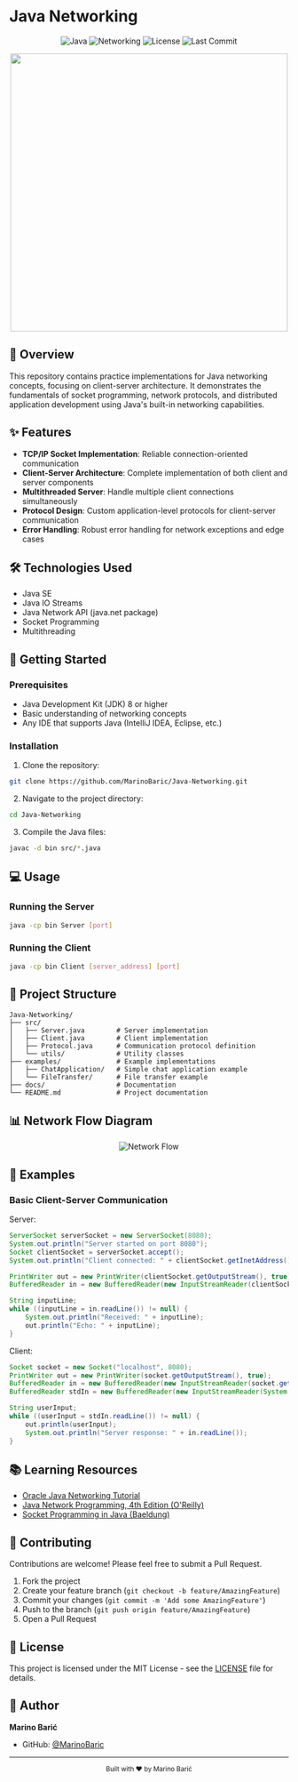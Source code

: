# Java Networking

<div align="center">

![Java](https://img.shields.io/badge/Java-ED8B00?style=for-the-badge&logo=java&logoColor=white)
![Networking](https://img.shields.io/badge/Networking-007396?style=for-the-badge&logo=socket.io&logoColor=white)
![License](https://img.shields.io/github/license/MarinoBaric/Java-Networking?style=for-the-badge)
![Last Commit](https://img.shields.io/github/last-commit/MarinoBaric/Java-Networking?style=for-the-badge)

</div>

<p align="center">
  <img src="https://user-images.githubusercontent.com/74038190/212749447-bfb7e725-6987-49d9-ae85-2015e3e7cc41.gif" width="500">
</p>

## 📝 Overview

This repository contains practice implementations for Java networking concepts, focusing on client-server architecture. It demonstrates the fundamentals of socket programming, network protocols, and distributed application development using Java's built-in networking capabilities.

## ✨ Features

- **TCP/IP Socket Implementation**: Reliable connection-oriented communication
- **Client-Server Architecture**: Complete implementation of both client and server components
- **Multithreaded Server**: Handle multiple client connections simultaneously
- **Protocol Design**: Custom application-level protocols for client-server communication
- **Error Handling**: Robust error handling for network exceptions and edge cases

## 🛠️ Technologies Used

- Java SE
- Java IO Streams
- Java Network API (java.net package)
- Socket Programming
- Multithreading

## 🚀 Getting Started

### Prerequisites

- Java Development Kit (JDK) 8 or higher
- Basic understanding of networking concepts
- Any IDE that supports Java (IntelliJ IDEA, Eclipse, etc.)

### Installation

1. Clone the repository:
```bash
git clone https://github.com/MarinoBaric/Java-Networking.git
```

2. Navigate to the project directory:
```bash
cd Java-Networking
```

3. Compile the Java files:
```bash
javac -d bin src/*.java
```

## 💻 Usage

### Running the Server

```bash
java -cp bin Server [port]
```

### Running the Client

```bash
java -cp bin Client [server_address] [port]
```

## 📂 Project Structure

```
Java-Networking/
├── src/
│   ├── Server.java        # Server implementation
│   ├── Client.java        # Client implementation
│   ├── Protocol.java      # Communication protocol definition
│   └── utils/             # Utility classes
├── examples/              # Example implementations
│   ├── ChatApplication/   # Simple chat application example
│   └── FileTransfer/      # File transfer example
├── docs/                  # Documentation
└── README.md              # Project documentation
```

## 📊 Network Flow Diagram

<p align="center">
  <img src="https://mermaid.ink/img/pako:eNptkc9qwzAMh1_F-JRCYHuAPYbRboc1dMnFcpSa1LGx5I2S0tL03TenheKx-iD0-_RJ1ggfNkAGFTg_u-BRXeGXtKRVlUPJjW9JQfW4B8ooqG6qGqpL07SfUlY918qzf4NuazXL3k3AvWOcwx73hOsLwUUjUqbSWa4ckJUphHBc7KjY-rPsxLQYPHWzD10Dx5GdVPa7wTCz8_Gxc9a7nSoVr2vSPR0M_sfmRNxwn-_GrJPJpDLUxXqeC8x1wovpO0eFnLfcRmJFznnNpgkj8WZjp-i7P7_Hqx_r1WMG0VLPGTgxdMY1LTTkyGo8pyqEV3I25GZgRwrZ29hwgUyGIyXYTDGDEXsOFFYZ_AFZ-YCO" alt="Network Flow">
</p>

## 🧪 Examples

### Basic Client-Server Communication

Server:
```java
ServerSocket serverSocket = new ServerSocket(8080);
System.out.println("Server started on port 8080");
Socket clientSocket = serverSocket.accept();
System.out.println("Client connected: " + clientSocket.getInetAddress());

PrintWriter out = new PrintWriter(clientSocket.getOutputStream(), true);
BufferedReader in = new BufferedReader(new InputStreamReader(clientSocket.getInputStream()));

String inputLine;
while ((inputLine = in.readLine()) != null) {
    System.out.println("Received: " + inputLine);
    out.println("Echo: " + inputLine);
}
```

Client:
```java
Socket socket = new Socket("localhost", 8080);
PrintWriter out = new PrintWriter(socket.getOutputStream(), true);
BufferedReader in = new BufferedReader(new InputStreamReader(socket.getInputStream()));
BufferedReader stdIn = new BufferedReader(new InputStreamReader(System.in));

String userInput;
while ((userInput = stdIn.readLine()) != null) {
    out.println(userInput);
    System.out.println("Server response: " + in.readLine());
}
```

## 📚 Learning Resources

- [Oracle Java Networking Tutorial](https://docs.oracle.com/javase/tutorial/networking/)
- [Java Network Programming, 4th Edition (O'Reilly)](https://www.oreilly.com/library/view/java-network-programming/9781449365936/)
- [Socket Programming in Java (Baeldung)](https://www.baeldung.com/a-guide-to-java-sockets)

## 🤝 Contributing

Contributions are welcome! Please feel free to submit a Pull Request.

1. Fork the project
2. Create your feature branch (`git checkout -b feature/AmazingFeature`)
3. Commit your changes (`git commit -m 'Add some AmazingFeature'`)
4. Push to the branch (`git push origin feature/AmazingFeature`)
5. Open a Pull Request

## 📄 License

This project is licensed under the MIT License - see the [LICENSE](LICENSE) file for details.

## 👤 Author

**Marino Barić**

* GitHub: [@MarinoBaric](https://github.com/MarinoBaric)

---

<div align="center">
  <sub>Built with ❤️ by Marino Barić</sub>
</div>
